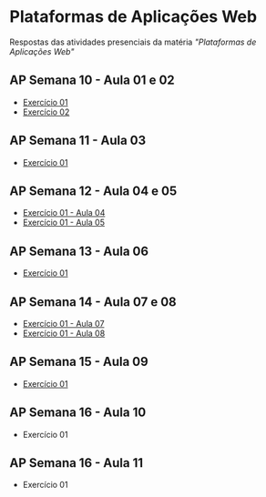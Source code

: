 # Plataformas de Aplicações Web
Respostas das atividades presenciais da matéria *"Plataformas de Aplicações Web"* 

## AP Semana 10 - Aula 01 e 02
* [Exercício 01](https://github.com/felipemadu13/IMD-UFRN/blob/235a7884bdb1bdffc93037c22923dcfddbdfef99/Plataformas%20de%20Aplica%C3%A7%C3%B5es%20Web/Semana%2010/WEB_A01_Q01_Q02/WEB_A01_Q01.html)
* [Exercício 02](https://github.com/felipemadu13/IMD-UFRN/blob/4c037b977183e36cc4e8cba0150ce061297c7c22/Plataformas%20de%20Aplica%C3%A7%C3%B5es%20Web/Semana%2010/WEB_A01_Q01_Q02/WEB_A01_Q02.html)

## AP Semana 11 - Aula 03
* [Exercício 01](https://github.com/felipemadu13/IMD-UFRN/blob/146e2e0b06a203f53e05887647a560c055a5f71f/Plataformas%20de%20Aplica%C3%A7%C3%B5es%20Web/Semana%2011/WEB_A03_Q01/index.html)

## AP Semana 12 - Aula 04 e 05
* [Exercício 01 - Aula 04](https://github.com/felipemadu13/IMD-UFRN/blob/9910eed5ae3982a1cc8775fa7dbadaba73e09541/Plataformas%20de%20Aplica%C3%A7%C3%B5es%20Web/Semana%2012/WEB_A04_Q01/views/pages/homepage.ejs)
* [Exercício 01 - Aula 05](https://github.com/felipemadu13/IMD-UFRN/blob/9910eed5ae3982a1cc8775fa7dbadaba73e09541/Plataformas%20de%20Aplica%C3%A7%C3%B5es%20Web/Semana%2012/WEB_A05_Q01/index.php)

## AP Semana 13 - Aula 06
* [Exercício 01](https://github.com/felipemadu13/IMD-UFRN/blob/800edebbf8d9ae68be96790d5543fa284ba6a95b/Plataformas%20de%20Aplica%C3%A7%C3%B5es%20Web/Semana%2013/WEB_A06_Q01/index.js)

## AP Semana 14 - Aula 07 e 08
* [Exercício 01 - Aula 07](https://github.com/felipemadu13/IMD-UFRN/blob/4933f766b2e0aab9816c047bd3fc1ee9dd5c2de0/Plataformas%20de%20Aplica%C3%A7%C3%B5es%20Web/Semana%2014/WEB_A07_Q01/WEB_A07_Q01/index.js)
* [Exercício 01 - Aula 08](https://github.com/felipemadu13/IMD-UFRN/tree/4933f766b2e0aab9816c047bd3fc1ee9dd5c2de0/Plataformas%20de%20Aplica%C3%A7%C3%B5es%20Web/Semana%2014/WEB_A08_Q01/WEB_A08_Q01)

## AP Semana 15 - Aula 09
* [Exercício 01](https://github.com/felipemadu13/IMD-UFRN/blob/4600d5bc599596ab19d868df82dbe111dc828f9b/Plataformas%20de%20Aplica%C3%A7%C3%B5es%20Web/Semana%2015/WEB_A09_Q01/admin/app.js)

## AP Semana 16 - Aula 10
* Exercício 01

## AP Semana 16 - Aula 11
* Exercício 01
